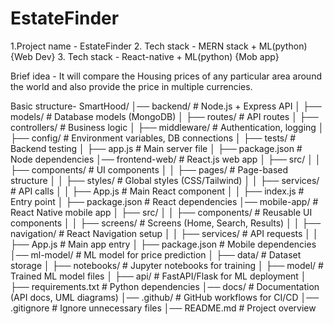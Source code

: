 # EstateFinder
1.Project name - EstateFinder
2. Tech stack - MERN stack + ML(python) {Web Dev}
3. Tech stack - React-native + ML(python) {Mob app} 

Brief idea -
It will compare the Housing prices of any particular area around the world and also provide the price in multiple currencies.

Basic structure-
SmartHood/
│── backend/                # Node.js + Express API
│   ├── models/             # Database models (MongoDB)
│   ├── routes/             # API routes
│   ├── controllers/        # Business logic
│   ├── middleware/         # Authentication, logging
│   ├── config/             # Environment variables, DB connections
│   ├── tests/              # Backend testing
│   ├── app.js              # Main server file
│   ├── package.json        # Node dependencies
│── frontend-web/           # React.js web app
│   ├── src/
│   │   ├── components/     # UI components
│   │   ├── pages/         # Page-based structure
│   │   ├── styles/        # Global styles (CSS/Tailwind)
│   │   ├── services/      # API calls
│   │   ├── App.js         # Main React component
│   │   ├── index.js       # Entry point
│   ├── package.json       # React dependencies
│── mobile-app/            # React Native mobile app
│   ├── src/
│   │   ├── components/    # Reusable UI components
│   │   ├── screens/       # Screens (Home, Search, Results)
│   │   ├── navigation/    # React Navigation setup
│   │   ├── services/      # API requests
│   │   ├── App.js         # Main app entry
│   ├── package.json       # Mobile dependencies
│── ml-model/              # ML model for price prediction
│   ├── data/              # Dataset storage
│   ├── notebooks/         # Jupyter notebooks for training
│   ├── model/             # Trained ML model files
│   ├── api/               # FastAPI/Flask for ML deployment
│   ├── requirements.txt   # Python dependencies
│── docs/                  # Documentation (API docs, UML diagrams)
│── .github/               # GitHub workflows for CI/CD
│── .gitignore             # Ignore unnecessary files
│── README.md              # Project overview



